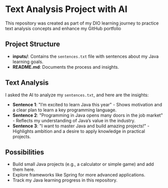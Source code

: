# Text Analysis Project with AI

This repository was created as part of my DIO learning journey to practice text analysis concepts and enhance my GitHub portfolio

## Project Structure
- **inputs/**: Contains the `sentences.txt` file with sentences about my Java learning goals.
- **README.md**: Documents the process and insights.

## Text Analysis
I asked the AI to analyze my `sentences.txt`, and here are the insights:
- **Sentence 1**: "I’m excited to learn Java this year" - Shows motivation and a clear plan to learn a key programming language.
- **Sentence 2**: "Programming in Java opens many doors in the job market" - Reflects my understanding of Java’s value in the industry.
- **Sentence 3**: "I want to master Java and build amazing projects!" - Highlights ambition and a desire to apply knowledge in practical projects.

## Possibilities
- Build small Java projects (e.g., a calculator or simple game) and add them here.
- Explore frameworks like Spring for more advanced applications.
- Track my Java learning progress in this repository.

